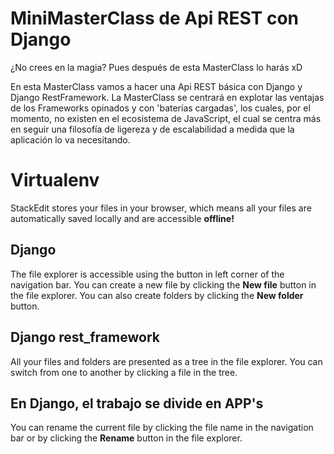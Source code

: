 # MiniMasterClass de Api REST con Django

¿No crees en la magia? Pues después de esta MasterClass lo harás xD

En esta MasterClass vamos a hacer una Api REST básica con Django y Django RestFramework. La MasterClass se centrará en explotar las ventajas de los Frameworks opinados y con 'baterías cargadas', los cuales, por el momento, no existen en el ecosistema de JavaScript, el cual se centra más en seguir una filosofía de ligereza y de escalabilidad a medida que la aplicación lo va necesitando.


# Virtualenv

StackEdit stores your files in your browser, which means all your files are automatically saved locally and are accessible **offline!**

## Django

The file explorer is accessible using the button in left corner of the navigation bar. You can create a new file by clicking the **New file** button in the file explorer. You can also create folders by clicking the **New folder** button.

## Django rest_framework

All your files and folders are presented as a tree in the file explorer. You can switch from one to another by clicking a file in the tree.

## En Django, el trabajo se divide en APP's

You can rename the current file by clicking the file name in the navigation bar or by clicking the **Rename** button in the file explorer.
